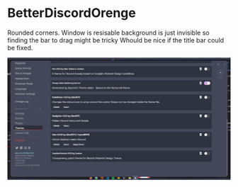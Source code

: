 # BetterDiscordOrenge
Rounded corners.
Window is resisable background is just invisible so finding the bar to drag might be tricky
Whould be nice if the title bar could be fixed.

![Screenshot](./Y9x8wCJqLP.png)
